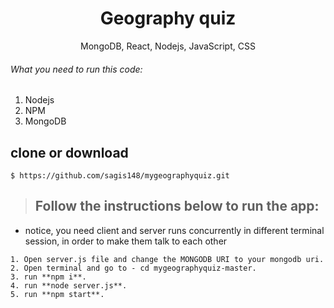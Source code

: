 
<h1 align="center">
Geography quiz
</h1>

<p align="center">
MongoDB, React, Nodejs, JavaScript, CSS
</p>

###### What you need to run this code:
1. Nodejs
2. NPM
3. MongoDB

## clone or download
```terminal
$ https://github.com/sagis148/mygeographyquiz.git
```

> ## Follow the instructions below to run the app:
* notice, you need client and server runs concurrently in different terminal session, in order to make them talk to each other
```
1. Open server.js file and change the MONGODB URI to your mongodb uri.
2. Open terminal and go to - cd mygeographyquiz-master.
3. run **npm i**.
4. run **node server.js**.
5. run **npm start**.
```

